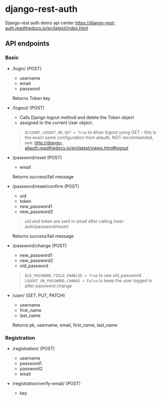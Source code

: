 django-rest-auth
===

Django-rest auth demo api center
https://django-rest-auth.readthedocs.io/en/latest/index.html

API endpoints
---

### Basic 

- /login/ (POST)
  - username
  - email
  - password

  Returns Token key

- /logout/ (POST)
  - Calls Django logout method and delete the Token object
  - assigned to the current User object.
  > `ACCOUNT_LOGOUT_ON_GET = True` to allow logout using GET - this is the exact same configuration from allauth. NOT recommended, see: http://django-allauth.readthedocs.io/en/latest/views.html#logout

- /password/reset (POST)
  - email

  Returns success/fail message

- /password/reset/confirm (POST)
  - uid
  - token
  - new_password1
  - new_password2

  > uid and token are sent in email after calling /rest-auth/password/reset/

  Returns success/fail message

- /password/change (POST)
  - new_password1
  - new_password2
  - old_password

  > `OLD_PASSWORD_FIELD_ENABLED = True` to use old_password.
  `LOGOUT_ON_PASSWORD_CHANGE = False` to keep the user logged in after password change

- /user/ (GET, PUT, PATCH)
  - username
  - first_name
  - last_name

  Returns pk, username, email, first_name, last_name

### Registration

- /registration/ (POST)
  - username
  - password1
  - password2
  - email

- /registration/verify-email/ (POST)
  - key